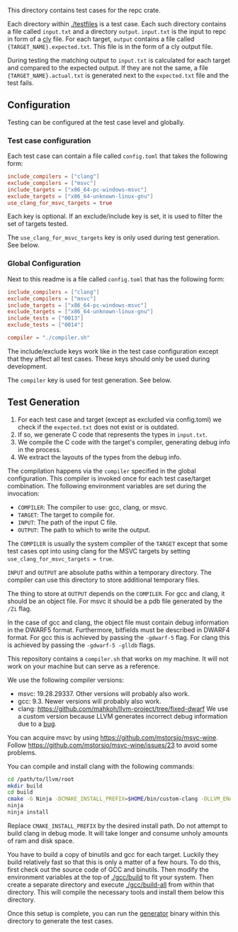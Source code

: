This directory contains test cases for the repc crate.

Each directory within [./testfiles](./testfiles) is a test case. Each such directory
contains a file called `input.txt` and a directory `output`. `input.txt` is the input
to repc in form of a [cly](../../cly) file. For each target, `output` contains a file
called `{TARGET_NAME}.expected.txt`. This file is in the form of a cly output file.

During testing the matching output to `input.txt` is calculated for each target and
compared to the expected output. If they are not the same, a file
`{TARGET_NAME}.actual.txt` is generated next to the `expected.txt` file and the test fails.

## Configuration

Testing can be configured at the test case level and globally.

### Test case configuration

Each test case can contain a file called `config.toml` that takes the following form:

```toml
include_compilers = ["clang"]
exclude_compilers = ["msvc"]
include_targets = ["x86_64-pc-windows-msvc"]
exclude_targets = ["x86_64-unknown-linux-gnu"]
use_clang_for_msvc_targets = true
```

Each key is optional. If an exclude/include key is set, it is used to filter the set of
targets tested.

The `use_clang_for_msvc_targets` key is only used during test generation. See below.

### Global Configuration

Next to this readme is a file called `config.toml` that has the following form:

```toml
include_compilers = ["clang"]
exclude_compilers = ["msvc"]
include_targets = ["x86_64-pc-windows-msvc"]
exclude_targets = ["x86_64-unknown-linux-gnu"]
include_tests = ["0013"]
exclude_tests = ["0014"]

compiler = "./compiler.sh"
```

The include/exclude keys work like in the test case configuration except that they affect
all test cases. These keys should only be used during development.

The `compiler` key is used for test generation. See below.

## Test Generation

1. For each test case and target (except as excluded via config.toml) we check if the
   `expected.txt` does not exist or is outdated.
2. If so, we generate C code that represents the types in `input.txt`.
2. We compile the C code with the target's compiler, generating debug info in the process.
3. We extract the layouts of the types from the debug info.

The compilation happens via the `compiler` specified in the global configuration. This
compiler is invoked once for each test case/target combination. The following environment
variables are set during the invocation:

- `COMPILER`: The compiler to use: gcc, clang, or msvc.
- `TARGET`: The target to compile for.
- `INPUT`: The path of the input C file.
- `OUTPUT`: The path to which to write the output.

The `COMPILER` is usually the system compiler of the `TARGET` except that some test cases
opt into using clang for the MSVC targets by setting `use_clang_for_msvc_targets = true`.

`INPUT` and `OUTPUT` are absolute paths within a temporary directory. The compiler can use
this directory to store additional temporary files.

The thing to store at `OUTPUT` depends on the `COMPILER`. For gcc and clang, it should be an
object file. For msvc it should be a pdb file generated by the `/Zi` flag.

In the case of gcc and clang, the object file must contain debug information in the DWARF5
format. Furthermore, bitfields must be described in DWARF4 format. For gcc this is
achieved by passing the `-gdwarf-5` flag. For clang this is achieved by passing the
`-gdwarf-5 -glldb` flags.

This repository contains a `compiler.sh` that works on my machine. It will not work on
your machine but can serve as a reference.

We use the following compiler versions:

- msvc: 19.28.29337. Other versions will probably also work.
- gcc: 9.3. Newer versions will probably also work.
- clang:
  https://github.com/mahkoh/llvm-project/tree/fixed-dwarf
  We use a custom version because LLVM generates incorrect debug information due to a
  [bug](https://reviews.llvm.org/D96334).
  
You can acquire msvc by using https://github.com/mstorsjo/msvc-wine. Follow
https://github.com/mstorsjo/msvc-wine/issues/23 to avoid some problems.

You can compile and install clang with the following commands:

```bash
cd /path/to/llvm/root
mkdir build
cd build
cmake -G Ninja -DCMAKE_INSTALL_PREFIX=$HOME/bin/custom-clang -DLLVM_ENABLE_PROJECTS=clang -DCMAKE_BUILD_TYPE=Release ../llvm
ninja
ninja install
```

Replace `CMAKE_INSTALL_PREFIX` by the desired install path. Do not attempt to build clang in
debug mode. It will take longer and consume unholy amounts of ram and disk space.

You have to build a copy of binutils and gcc for each target. Luckily they build relatively
fast so that this is only a matter of a few hours. To do this, first check out the source
code of GCC and binutils. Then modify the environment variables at the top of
[./gcc/build](./gcc/build) to fit your system. Then create a separate directory and execute
[./gcc/build-all](./gcc/build-all) from within that directory. This will compile the
necessary tools and install them below this directory.

Once this setup is complete, you can run the [generator](../test-generator) binary within
this directory to generate the test cases.
